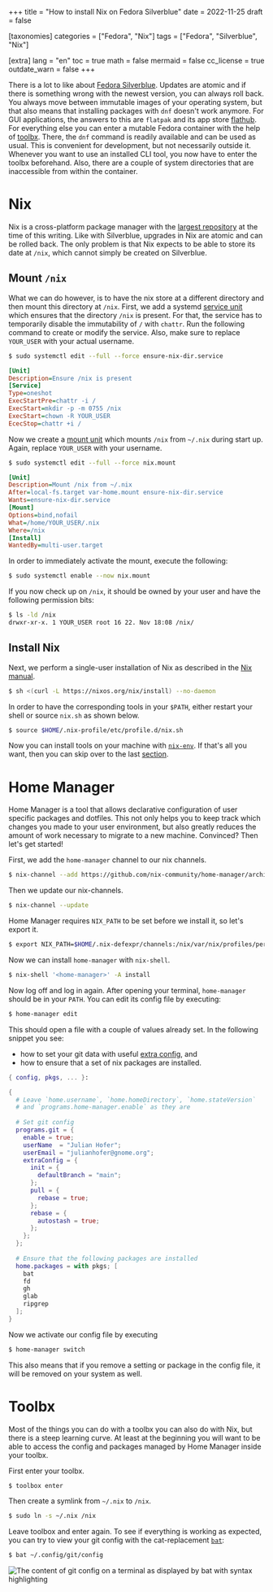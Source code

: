 +++
title = "How to install Nix on Fedora Silverblue"
date = 2022-11-25
draft = false

[taxonomies]
categories = ["Fedora", "Nix"]
tags = ["Fedora", "Silverblue", "Nix"]

[extra]
lang = "en"
toc = true
math = false
mermaid = false
cc_license = true
outdate_warn = false
+++

There is a lot to like about [Fedora Silverblue](https://docs.fedoraproject.org/en-US/fedora-silverblue/).
Updates are atomic and if there is something wrong with the newest version, you can always roll back.
You always move between immutable images of your operating system, but that also means that installing packages with `dnf` doesn't work anymore.
For GUI applications, the answers to this are `flatpak` and its app store [flathub](https://flathub.org/home).
For everything else you can enter a mutable Fedora container with the help of [toolbx](https://containertoolbx.org/).
There, the `dnf` command is readily available and can be used as usual.
This is convenient for development, but not necessarily outside it.
Whenever you want to use an installed CLI tool, you now have to enter the toolbx beforehand.
Also, there are a couple of system directories that are inaccessible from within the container.
 
# Nix

Nix is a cross-platform package manager with the [largest repository](https://repology.org/repositories/statistics/total) at the time of this writing.
Like with Silverblue, upgrades in Nix are atomic and can be rolled back.
The only problem is that Nix expects to be able to store its date at `/nix`, which cannot simply be created on Silverblue.

## Mount `/nix`

What we can do however, is to have the nix store at a different directory and then mount this directory at `/nix`.
First, we add a systemd [service unit](https://www.freedesktop.org/software/systemd/man/systemd.service.html) which ensures that the directory `/nix` is present.
For that, the service has to temporarily disable the immutability of `/` with `chattr`.
Run the following command to create or modify the service.
Also, make sure to replace `YOUR_USER` with your actual username. 

```bash
$ sudo systemctl edit --full --force ensure-nix-dir.service
```


```ini
[Unit]
Description=Ensure /nix is present
[Service]
Type=oneshot
ExecStartPre=chattr -i /
ExecStart=mkdir -p -m 0755 /nix
ExecStart=chown -R YOUR_USER
EcecStop=chattr +i /
```

Now we create a [mount unit](https://www.freedesktop.org/software/systemd/man/systemd.mount.html) which mounts `/nix` from `~/.nix` during start up.
Again, replace `YOUR_USER` with your username.


```bash
$ sudo systemctl edit --full --force nix.mount
```

```ini
[Unit]
Description=Mount /nix from ~/.nix
After=local-fs.target var-home.mount ensure-nix-dir.service
Wants=ensure-nix-dir.service
[Mount]
Options=bind,nofail
What=/home/YOUR_USER/.nix
Where=/nix
[Install]
WantedBy=multi-user.target
```

In order to immediately activate the mount, execute the following:

```bash
$ sudo systemctl enable --now nix.mount
```

If you now check up on `/nix`, it should be owned by your user and have the following permission bits:

```bash
$ ls -ld /nix
drwxr-xr-x. 1 YOUR_USER root 16 22. Nov 18:08 /nix/
```

## Install Nix

Next, we perform a single-user installation of Nix as described in the [Nix manual](https://nixos.org/manual/nix/stable/installation/installing-binary.html#single-user-installation).

```bash
$ sh <(curl -L https://nixos.org/nix/install) --no-daemon
```

In order to have the corresponding tools in your `$PATH`, either restart your shell or source `nix.sh` as shown below.

```bash
$ source $HOME/.nix-profile/etc/profile.d/nix.sh
```

Now you can install tools on your machine with [`nix-env`](https://nixos.org/manual/nix/stable/command-ref/nix-env.html).
If that's all you want, then you can skip over to the last [section](./#toolbx).

# Home Manager

Home Manager is a tool that allows declarative configuration of user specific packages and dotfiles.
This not only helps you to keep track which changes you made to your user environment, but also greatly reduces the amount of work necessary to migrate to a new machine.
Convinced?
Then let's get started!

First, we add the `home-manager` channel to our nix channels.

```bash
$ nix-channel --add https://github.com/nix-community/home-manager/archive/master.tar.gz home-manager
```

Then we update our nix-channels.

```bash
$ nix-channel --update
```

Home Manager requires `NIX_PATH` to be set before we install it, so let's export it.

```bash
$ export NIX_PATH=$HOME/.nix-defexpr/channels:/nix/var/nix/profiles/per-user/root/channels${NIX_PATH:+:$NIX_PATH}
```

Now we can install `home-manager` with `nix-shell`.

```bash
$ nix-shell '<home-manager>' -A install
```

Now log off and log in again.
After opening your terminal, `home-manager` should be in your `PATH`.
You can edit its config file by executing:

```bash
$ home-manager edit
```

This should open a file with a couple of values already set.
In the following snippet you see:
- how to set your git data with useful [extra config](https://leosiddle.com/posts/2020/07/git-config-pull-rebase-autostash/), and
- how to ensure that a set of nix packages are installed.

```nix
{ config, pkgs, ... }:

{
  # Leave `home.username`, `home.homeDirectory`, `home.stateVersion`
  # and `programs.home-manager.enable` as they are 
  
  # Set git config 
  programs.git = {
    enable = true;
    userName  = "Julian Hofer";
    userEmail = "julianhofer@gnome.org";
    extraConfig = {
      init = {
        defaultBranch = "main";
      };
      pull = {
        rebase = true;
      };
      rebase = {
        autostash = true;
      };
    };
  };
  
  # Ensure that the following packages are installed
  home.packages = with pkgs; [
    bat
    fd
    gh
    glab
    ripgrep
  ];  
}
```

Now we activate our config file by executing

```bash
$ home-manager switch
```

This also means that if you remove a setting or package in the config file, it will be removed on your system as well.

# Toolbx

Most of the things you can do with a toolbx you can also do with Nix, but there is a steep learning curve.
At least at the beginning you will want to be able to access the config and packages managed by Home Manager inside your toolbx.

First enter your toolbx.
```bash
$ toolbox enter
```

Then create a symlink from `~/.nix` to `/nix`.

```bash
$ sudo ln -s ~/.nix /nix
```

Leave toolbox and enter again.
To see if everything is working as expected, you can try to view your git config with the cat-replacement [`bat`](https://github.com/sharkdp/bat#syntax-highlighting):

```bash
$ bat ~/.config/git/config
```


![The content of git config on a terminal as displayed by bat with syntax highlighting](/posts/01-silverblue-nix/bat-output.png)
